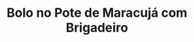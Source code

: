---
title: Bolo no Pote de Maracujá com Brigadeiro
description: 
category: Bolos
subcategory: Bolo no Pote
flavor: Maracujá com Brigadeiro
price: 16
---